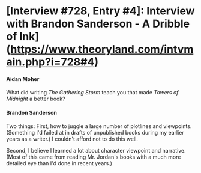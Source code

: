 # [Interview #728, Entry #4]: Interview with Brandon Sanderson - A Dribble of Ink](https://www.theoryland.com/intvmain.php?i=728#4)

#### Aidan Moher

What did writing
*The Gathering Storm*
teach you that made
*Towers of Midnight*
a better book?

#### Brandon Sanderson

Two things: First, how to juggle a large number of plotlines and viewpoints. (Something I'd failed at in drafts of unpublished books during my earlier years as a writer.) I couldn't afford not to do this well.

Second, I believe I learned a lot about character viewpoint and narrative. (Most of this came from reading Mr. Jordan's books with a much more detailed eye than I'd done in recent years.)

